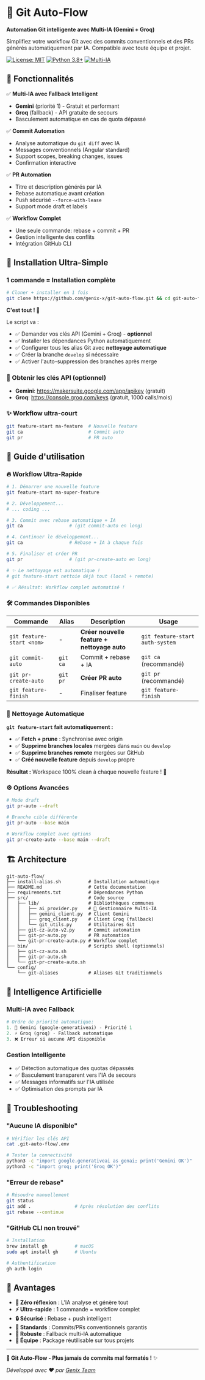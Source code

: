 # 🤖 Git Auto-Flow

**Automation Git intelligente avec Multi-IA (Gemini + Groq)**

Simplifiez votre workflow Git avec des commits conventionnels et des PRs générés automatiquement par IA. Compatible avec toute équipe et projet.

[![License: MIT](https://img.shields.io/badge/License-MIT-yellow.svg)](https://opensource.org/licenses/MIT)
[![Python 3.8+](https://img.shields.io/badge/python-3.8+-blue.svg)](https://www.python.org/downloads/)
[![Multi-IA](https://img.shields.io/badge/AI-Gemini%20%2B%20Groq-green.svg)](https://github.com/genix-x/git-auto-flow)

## 🎯 Fonctionnalités

✅ **Multi-IA avec Fallback Intelligent**
- **Gemini** (priorité 1) - Gratuit et performant
- **Groq** (fallback) - API gratuite de secours
- Basculement automatique en cas de quota dépassé

✅ **Commit Automation**
- Analyse automatique du `git diff` avec IA
- Messages conventionnels (Angular standard)
- Support scopes, breaking changes, issues
- Confirmation interactive

✅ **PR Automation**
- Titre et description générés par IA
- Rebase automatique avant création
- Push sécurisé `--force-with-lease`
- Support mode draft et labels

✅ **Workflow Complet**
- Une seule commande: rebase + commit + PR
- Gestion intelligente des conflits
- Intégration GitHub CLI

## 🚀 Installation Ultra-Simple

### **1 commande = Installation complète**
```bash
# Cloner + installer en 1 fois
git clone https://github.com/genix-x/git-auto-flow.git && cd git-auto-flow && ./install.sh
```

**C'est tout ! 🎉**

Le script va :
- ✅ Demander vos clés API (Gemini + Groq) - **optionnel**
- ✅ Installer les dépendances Python automatiquement  
- ✅ Configurer tous les alias Git avec **nettoyage automatique**
- ✅ Créer la branche `develop` si nécessaire
- ✅ Activer l'auto-suppression des branches après merge

### **🔗 Obtenir les clés API (optionnel)**
- **Gemini**: https://makersuite.google.com/app/apikey (gratuit)
- **Groq**: https://console.groq.com/keys (gratuit, 1000 calls/mois)

### **✨ Workflow ultra-court**
```bash
git feature-start ma-feature  # Nouvelle feature
git ca                        # Commit auto
git pr                        # PR auto
```

## 📖 Guide d'utilisation

### **🔥 Workflow Ultra-Rapide**
```bash
# 1. Démarrer une nouvelle feature
git feature-start ma-super-feature

# 2. Développement...
# ... coding ...

# 3. Commit avec rebase automatique + IA
git ca                 # (git commit-auto en long)

# 4. Continuer le développement...
git ca                 # Rebase + IA à chaque fois

# 5. Finaliser et créer PR
git pr                 # (git pr-create-auto en long)

# ✨ Le nettoyage est automatique ! 
# git feature-start nettoie déjà tout (local + remote)

# ✅ Résultat: Workflow complet automatisé !
```

### **🛠️ Commandes Disponibles**

| Commande | Alias | Description | Usage |
|----------|-------|-------------|--------|
| `git feature-start <nom>` | - | **Créer nouvelle feature + nettoyage auto** | `git feature-start auth-system` |
| `git commit-auto` | `git ca` | Commit + rebase + IA | `git ca` (recommandé) |
| `git pr-create-auto` | `git pr` | **Créer PR auto** | `git pr` (recommandé) |
| `git feature-finish` | - | Finaliser feature | `git feature-finish` |

### **🧹 Nettoyage Automatique**

**`git feature-start` fait automatiquement :**
- ✅ **Fetch + prune** : Synchronise avec origin  
- ✅ **Supprime branches locales** mergées dans `main` ou `develop`
- ✅ **Supprime branches remote** mergées sur GitHub
- ✅ **Créé nouvelle feature** depuis `develop` propre

**Résultat :** Workspace 100% clean à chaque nouvelle feature ! 🎯

### **⚙️ Options Avancées**

```bash
# Mode draft
git pr-auto --draft

# Branche cible différente  
git pr-auto --base main

# Workflow complet avec options
git pr-create-auto --base main --draft
```

## 🏗️ Architecture

```
git-auto-flow/
├── install-alias.sh          # Installation automatique
├── README.md                 # Cette documentation
├── requirements.txt          # Dépendances Python
├── src/                      # Code source
│   ├── lib/                  # Bibliothèques communes
│   │   ├── ai_provider.py    # 🤖 Gestionnaire Multi-IA
│   │   ├── gemini_client.py  # Client Gemini
│   │   ├── groq_client.py    # Client Groq (fallback)
│   │   └── git_utils.py      # Utilitaires Git
│   ├── git-cz-auto-v2.py     # Commit automation
│   ├── git-pr-auto.py        # PR automation
│   └── git-pr-create-auto.py # Workflow complet
├── bin/                      # Scripts shell (optionnels)
│   ├── git-cz-auto.sh
│   ├── git-pr-auto.sh
│   └── git-pr-create-auto.sh
└── config/
    └── git-aliases           # Aliases Git traditionnels
```

## 🤖 Intelligence Artificielle

### **Multi-IA avec Fallback**
```python
# Ordre de priorité automatique:
1. 🚀 Gemini (google-generativeai) - Priorité 1
2. ⚡ Groq (groq) - Fallback automatique
3. ❌ Erreur si aucune API disponible
```

### **Gestion Intelligente**
- ✅ Détection automatique des quotas dépassés
- ✅ Basculement transparent vers l'IA de secours
- ✅ Messages informatifs sur l'IA utilisée
- ✅ Optimisation des prompts par IA

## 🚨 Troubleshooting

### **"Aucune IA disponible"**
```bash
# Vérifier les clés API
cat .git-auto-flow/.env

# Tester la connectivité
python3 -c "import google.generativeai as genai; print('Gemini OK')"
python3 -c "import groq; print('Groq OK')"
```

### **"Erreur de rebase"**
```bash
# Résoudre manuellement
git status
git add .                # Après résolution des conflits
git rebase --continue
```

### **"GitHub CLI non trouvé"**
```bash
# Installation
brew install gh          # macOS
sudo apt install gh      # Ubuntu

# Authentification
gh auth login
```

## 🎉 Avantages

- **🤖 Zéro réflexion** : L'IA analyse et génère tout
- **⚡ Ultra-rapide** : 1 commande = workflow complet  
- **🔒 Sécurisé** : Rebase + push intelligent
- **🎯 Standards** : Commits/PRs conventionnels garantis
- **🔄 Robuste** : Fallback multi-IA automatique
- **👥 Équipe** : Package réutilisable sur tous projets

---

**🚀 Git Auto-Flow - Plus jamais de commits mal formatés !** ✨

*Développé avec ❤️ par [Genix Team](https://github.com/genix-x)*